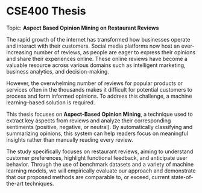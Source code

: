 # CSE400 Thesis
Topic: **Aspect Based Opinion Mining on Restaurant Reviews**

The rapid growth of the internet has transformed how businesses operate and interact with their customers. Social media platforms now host an ever-increasing number of reviews, as people are eager to express their opinions and share their experiences online. These online reviews have become a valuable resource across various domains such as intelligent marketing, business analytics, and decision-making.

However, the overwhelming number of reviews for popular products or services often in the thousands makes it difficult for potential customers to process and form informed opinions. To address this challenge, a machine learning–based solution is required.

This thesis focuses on **Aspect-Based Opinion Mining**, a technique used to extract key aspects from reviews and analyze their corresponding sentiments (positive, negative, or neutral). By automatically classifying and summarizing opinions, this system can help readers focus on meaningful insights rather than manually reading every review.

The study specifically focuses on restaurant reviews, aiming to understand customer preferences, highlight functional feedback, and anticipate user behavior. Through the use of benchmark datasets and a variety of machine learning models, we will empirically evaluate our approach and demonstrate that our proposed methods are comparable to, or exceed, current state-of-the-art techniques.

